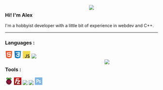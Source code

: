 <img align="right" style="float:right; width:45%" src="https://github-readme-stats.vercel.app/api/?username=levtus&show_icons=true&theme=slateorange&layout=compact">


### Hi! I'm Alex
I'm a hobbyist developer with a little bit of experience in webdev and C++.


---

### Languages : 

<div id="languages">
  <img src="https://raw.githubusercontent.com/devicons/devicon/master/icons/html5/html5-original.svg" style="width: 5%" > 
  <img src="https://raw.githubusercontent.com/devicons/devicon/master/icons/css3/css3-original.svg" style="width: 5%"> 
  <img src="https://raw.githubusercontent.com/devicons/devicon/master/icons/javascript/javascript-original.svg" style="width: 5%"> 
  <img src="https://upload.wikimedia.org/wikipedia/commons/thumb/1/18/ISO_C%2B%2B_Logo.svg/180px-ISO_C%2B%2B_Logo.svg.png" style="width: 5%"> 
</div>
<img align="right" style="float:right; width: 35%;" src="https://github-readme-stats.vercel.app/api/top-langs/?username=levtus&show_icons=true&theme=slateorange&layout=compact">

### Tools :

<div id="tools">
  <img src="https://raw.githubusercontent.com/devicons/devicon/master/icons/raspberrypi/raspberrypi-original.svg" style="width: 5%"> 
  <img src="https://raw.githubusercontent.com/devicons/devicon/master/icons/filezilla/filezilla-plain.svg" style="width: 5%"> 
  <img src="https://www.blockbench.net/images/logos/icon.png" style="width: 5%"> 
  <img src="https://i.imgur.com/51dSsGk.png" style="width: 5%"> 
  <img src="https://raw.githubusercontent.com/devicons/devicon/master/icons/photoshop/photoshop-plain.svg" style="width: 5%"> 
</div>
